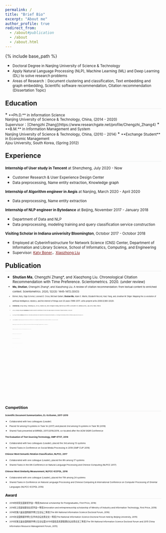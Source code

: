 ```yaml
---
permalink: /
title: "Brief Bio"
excerpt: "About me"
author_profile: true
redirect_from: 
  - /about#publication
  - /about
  - /about.html
---
```

<style>
.page__content p {
    margin: 0 0 0em;
}
p{
    /*margin: 0;*/
    /*padding: -30;*/
    /*line-height: 15px;*/
}
a{
	color:#7c1313;
}
ul{
    /*margin: 0;*/
    /*padding: -30;*/
    line-height: 15px;
    margin-block-start: 0em;
    margin-block-end: 0em;
}
ul li, ol li {
    margin-bottom: 0.em;
}
h1, h2, h3, h4, h5, h6 {
	padding-bottom: 0.2em;
	margin: 1em 0 0.5em;
	border-bottom: 2px solid #f2f3f3;
}
</style>
{% include base_path %} 
* <small> Doctoral Degree in Nanjing University of Science & Technology</small>  
* <small>Apply Natural Language Processing (NLP), Machine Learning (ML) and Deep Learning (DL) to solve research problems</small>  
* <small> Areas of Research：Document clustering and classification, Text embedding and graph embedding, Scientific software recommendation, Citation recommendation (Dissertation Topic) </small>

<h2 id="education">Education</h2> 
* <small>**Ph.D.** in Information Science<br>
	Nanjing University of Science & Technology, China, (2014 - 2020)<br>
	Supervisor：[Chengzhi Zhang](https://www.researchgate.net/profile/Chengzhi_Zhang4)</small> 
* <small>**B.M.** in Information Management and System<br>
	Nanjing University of Science & Technology, China, (2010 - 2014)</small>  
* <small>**Exchange Student** in  Economic Management<br>
	Ajou University, South Korea, (Spring 2012)</small>  


<h2 id="experience">Experience</h2> 

<small>**Internship of User study in Tencent** at Shenzheng, July 2020 - Now</small> 
* <small>Customer Research & User Experience Design Center</small>
* <small>Data preprocessing, Name entity extraction, Knowledge graph</small>

<small>**Internship of Algorithm engineer in Aegis** at Nanjing, March 2020 - April 2020</small> 
* <small>Data preprocessing, Name entity extraction </small>

<small>**Internship of NLP engineer in Bytedance** at Beijing, November 2017 - January 2018</small> 
* <small>Department of Data and NLP</small>
* <small>Data preprocessing, modeling training and query classification service construction</small>

<small>**Visiting Scholar in Indiana univerisity Bloomington**, Octobor 2017 - Octobor 2018</small> 
* <small>Employed at Cyberinfrastructure for Network Science (CNS) Center, Department of Information and Library Science, School of Informatics, Computing, and Engineering</small>
* <small>Supervisor: [Katy Boner](http://ella.slis.indiana.edu/~katy/)，[Xiaozhong Liu](https://www.sice.indiana.edu/all-people/profile.html?profile_id=100)</small>

<h2 id="publication">Publication</h2> 

* <small>**Shutian Ma**, Chengzhi Zhang*, and Xiaozhong Liu. Chronological Citation Recommendation with Time Preference. Scientometrics. 2020. (under review)<small>
* <small>**Ma, Shutian**, Chengzhi Zhang*, and Xiaozhong Liu. A review of citation recommendation: from textual content to enriched context. Scientometrics. 2020, 122(3): 1445-1472.(SSCI)<small>
* <small>Börner, Katy, Olga Scrivner, Leonard E. Cross, Michael Gallant, **Shutian Ma**, Adam S. Martin, Elizabeth Record, Haici Yang, and Jonathan M. Dilger. Mapping the co-evolution of artificial intelligence, robotics, and the internet of things over 20 years (1998-2017). arXiv preprint arXiv:2006.02366 (2020).<small>
* <small>**Shutian Ma**, Heng Zhang, Tianxiang Xu, Jin Xu, Shaohu Hu, and Chengzhi Zhang. IR&TM-NJUST@ CLSciSumm-19. (BIRNDL2019), July 2019, Paris, France.<small>
* <small>Jin Xu, Chengzhi Zhang and **Shutian Ma**. Ensemble System for Identification of Cited Text Spans: Based on Two Steps of Feature Selection, CCIR 2019<small>
* <small>Gao, Zheng, Vincent Malic, **Shutian Ma**, and Patrick Shih. How to Make a Successful Movie: Factor Analysis from both Financial and Critical Perspectives [C]. In: Proceedings of the International Conference on Information, Springer, Cham, 2019: 669-678. (EI)<small>
* <small>Zhang, Heng, **Shutian Ma**, and Chengzhi Zhang. Using Full-text of Academic Articles to Find Software Clusters [C]. In: Proceedings of the 17th International Conference on Scientometrics and Informetrics (ISSI 2019), Rome, Italy, 2019(small)<small>
* <small>**Shutian Ma**, Heng Zhang, Jin Xu, Chengzhi Zhang*. NJUST @ CLSciSumm-18. In: Proceedings of the 3nd Joint Workshop on Bibliometric-enhanced Information Retrieval and Natural Language Processing for Digital Libraries (BIRNDL 2018), July 2018, Michgen, USA. (EI)<small>
* <small>**Shutian Ma**, Yingyi Zhang, Chengzhi Zhang*. Using multiple Web resources and inference rules to classify Chinese word semantic relation. Information Discovery and Delivery 46.2 (2018): 120-126. (SSCI)<small>
* <small>**Shutian Ma**, and Chengzhi Zhang. Using Full-text Academic Articles and Wikipedia to Find Alternative Free Bioinformatics Software. SIGMET 2018.<small>
* <small>**Shutian Ma**, Jin Xu, Chengzhi Zhang*. Automatic identification of cited text spans: a multi-classifier approach over imbalanced dataset[J]. Scientometrics, 2018, 116(2): 1303-1330.(SSCI)<small>
* <small>Börner, Katy, Olga Scrivner, Mike Gallant, **Shutian Ma**, Xiaozhong Liu, Keith Chewning, Lingfei Wu, and James A. Evans. "Skill discrepancies between research, education, and jobs reveal the critical need to supply soft skills for the data economy." Proceedings of the National Academy of Sciences115, no. 50 (2018): 12630-12637.(SCI)<small>
* <small>**Shutian Ma**, Jin Xu, Jie Wang and Chengzhi Zhang*. NJUST @ CLSciSumm-17. In: Proceedings of the 2nd Joint Workshop on Bibliometric-enhanced Information Retrieval and Natural Language Processing for Digital Libraries (BIRNDL 2017), Aug, 2017, Tokyo, Japan. (Winner of CL-SciSumm 2017) (EI)<small>
* <small>**Shutian Ma**, Chengzhi Zhang*. Document Representation and Clustering Models for Bilingual Documents Clustering. In: Proceedings of 2017 Annual Meeting of the Association for Information Science and Technology (ASIST’2017), Washington, DC, USA, 2017.<small>
* <small>**Shutian Ma**, Chengzhi Zhang*. Using Full-text to Evaluate Impact of Different Software Groups. In: Proceedings of the 16th International Conference on Scientometrics and Informetrics (ISSI 2017), Wuhan, China, 2017. (EI)<small>
* <small>**Shutian Ma**, Chengzhi Zhang*. Documents Representation for Comparable Corpora Clustering: A Preliminary Study. In: Proceedings of iConference2017, March 22-25, Wuhan, China, 2017.<small>
* <small>Qiangbing Wang, **Shutian Ma**, Chengzhi Zhang*. Predicting Users’ Demographic Characteristics in a Chinese Social Media Network. The Electronic Library. 2017, 35(4): 758-769. (SSCI)<small>
* <small>Jie Wang, **Shutian Ma**, Chengzhi Zhang*. CitationAS: A Summary Generation Tool Based on Clustering of Retrieved Citation Content. In: Proceedings of Second Workshop on Mining Scientific Papers: Computational Linguistics and Bibliometrics (CLBib-2017), Wuhan, China, 2017. (EI)<small>
* <small>Yingyi Zhang, Guo Chen, Chengzhi Zhang*, **Shutian Ma**. Analyzing scientific user tagging behavior on academic blogs according to tag’s content characteristics - a preliminary study. In: Proceedings of iConference2017, March 22-25, Wuhan, China, 2017.<small>
* <small>**Shutian Ma**, Xiaoyong Zhang, Chengzhi Zhang*. NLPCC 2016 Shared Task: Chinese Words Similarity Measure via Ensemble Learning based on Multiple Resources. In: Proceedings of the Fifth Conference on Natural Language Processing and Chinese Computing & The Twenty Fourth International Conference on Computer Processing of Oriental Languages (NLPCC-ICCPOL 2016). Kunming, China, 2016: 862–869. (EI)<small>
* <small>**Shutian Ma**, Chengzhi Zhang*, Daqing He. Document Representation Methods for Clustering Bilingual Documents. In: Processing of the 2016 Annual Meeting of the Association for Information Science and Technology (ASIST’2016), Copenhagen, Denmark, 2016.<small>
* <small>**Shutian Ma**, Chengzhi Zhang*. Automatic Collection of the Parallel Corpus with Little Prior Knowledge. In: Proceedings of the 13th China National Conference on Computational Linguistics (CCL2014), Wuhan, China, 2014: 95-106. (EI)<small>
* <small>章成志, 徐津, **马舒天**.(2019). 学术文本被引片段的自动识别研究(Automatic Identification of Cited Spans in Academic Articles). 情报理论与实践:1-11.<small>
* <small>章成志, **马舒天**, 揭春雨, & 姚旭晨. (2018). 基于双语 URL 匹配模式可信度的平行网页识别研究(Detection of Parallel Web Pages Based on the Automatically Discovered Bilingual URL Pairing Patterns). 中文信息学报, 32(3), 91-100.<small> 

<h2 id="competition">Competition</h2>  

<small>**Scientific Document Summarization, CL-SciSumm, 2017-2019**</small> 
* <small>Collaborated with two colleagues (Leader)</small>
* <small>Placed 1st among 9 systems in Task 1A (2017) and placed 2nd among 9 systems in Task 1B (2018)</small>
* <small>Shared Task presented at BIRNDL 2017/2018/2019, co-located after the ACM SIGIR Conference</small>

<small>**The Evaluation of Text Sourcing Technology, SMP-ETST, 2018**</small> 
* <small>Collaborated with two colleagues (Leader), placed the 3rd among 13 systems</small>
* <small>Shared Tasks in Conference on Social Media Processing in 2018 (SMP CUP 2018)</small>

<small>**Chinese Word Semantic Relation Classification, NLPCC, 2017**</small> 
* <small>Collaborated with one colleague (Leader), placed the 8th among 17 systems</small>
* <small>Shared Tasks in the 6th Conference on Natural Language Processing and Chinese Computing (NLPCC 2017)</small>

<small>**Chinese Word Similarity Measurement, NLPCC-ICCPOL, 2016**</small> 
* <small>Collaborated with one colleague (Leader), placed the 11th among 24 systems</small>
* <small>Shared Tasks in Conference on Natural Language Processing and Chinese Computing & International Conference on Computer Processing of Oriental Languages (NLPCC-ICCPOL 2016)</small>


<h2 id="award"> Award</h2> 

* <small>2018年研究生国家奖学金一等奖(National scholarship for Postgraduates, First Price, 2018)</small> 
* <small>2018年工信部创新创业奖学金一等奖(Innovation and entrepreneurship scholarship of Ministry of Industry and Information Technology, First Price, 2018)</small> 
* <small>2016年第六届全国情报学博士生论坛二等奖(The 6th National Information Science Doctoral Forum, 2016)</small> 
* <small>2015年全国情报学博士生学术论坛优秀论文一等奖(The National Information Science Doctoral Forum held by Beijing University, 2015)</small> 
* <small>2015年第五届全国情报学博士生论坛暨2015中国信息资源管理论坛优秀论文三等奖(The 5th National Information Science Doctoral Forum and 2015 China Information Resource Management Forum, 2015)</small>
